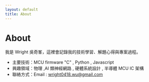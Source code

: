 ```yaml
---
layout: default
title: About
---
```


# About

我是 Wright 吳奇峯，這裡會記錄我的技術學習、解題心得與專案過程。
- 主要技術：MCU firmware "C" , Python , Javascript
- 興趣領域：物理 ,AI 類神經網路 , 硬體系統設計 , 半導體 MCU IC 架構 
- 聯絡方式：Email : wright0418.wu@gmail.com